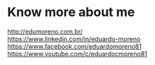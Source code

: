 # Know more about me
http://edumoreno.com.br/ <br>
https://www.linkedin.com/in/eduardo-moreno <br>
https://www.facebook.com/eduardomoreno81 <br>
https://www.youtube.com/c/eduardocmoreno81

